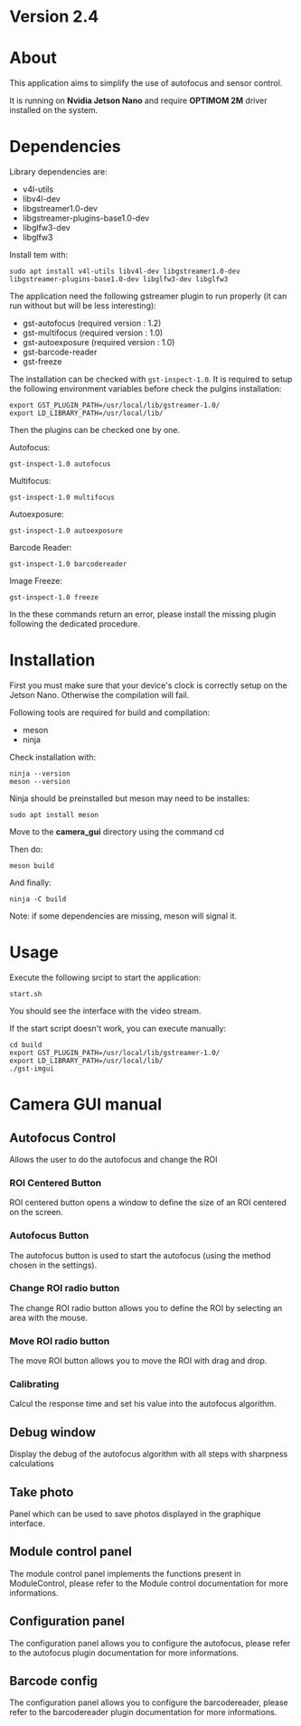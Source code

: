 # Version 2.4

# About

This application aims to simplify the use of autofocus and sensor control.

It is running on **Nvidia Jetson Nano** and require **OPTIMOM 2M** driver installed on the system.

# Dependencies
Library dependencies are:
- v4l-utils
- libv4l-dev
- libgstreamer1.0-dev
- libgstreamer-plugins-base1.0-dev
- libglfw3-dev
- libglfw3

Install tem with: 

	sudo apt install v4l-utils libv4l-dev libgstreamer1.0-dev libgstreamer-plugins-base1.0-dev libglfw3-dev libglfw3


	
The application need the following gstreamer plugin to run properly (it can run without but will be less interesting):
- gst-autofocus (required version : 1.2)
- gst-multifocus (required version : 1.0)
- gst-autoexposure (required version : 1.0)
- gst-barcode-reader 
- gst-freeze 

The installation can be checked with ```gst-inspect-1.0```.
It is required to setup the following environment variables before check the pulgins installation:

	export GST_PLUGIN_PATH=/usr/local/lib/gstreamer-1.0/
	export LD_LIBRARY_PATH=/usr/local/lib/

Then the plugins can be checked one by one.

Autofocus:

	gst-inspect-1.0 autofocus

Multifocus:

	gst-inspect-1.0 multifocus

Autoexposure:

	gst-inspect-1.0 autoexposure

Barcode Reader:
	
	gst-inspect-1.0 barcodereader

Image Freeze:
	
	gst-inspect-1.0 freeze

In the these commands return an error, please install the missing plugin following the dedicated procedure.

# Installation
First you must make sure that your device's clock is correctly setup on the Jetson Nano.
Otherwise the compilation will fail.

Following tools are required for build and compilation:
- meson
- ninja

Check installation with:

	ninja --version
	meson --version
	
Ninja should be preinstalled but meson may need to be installes:

	sudo apt install meson

Move to the **camera_gui** directory using the command cd

Then do:

    meson build

And finally:

    ninja -C build

Note: if some dependencies are missing, meson will signal it.

# Usage

Execute the following srcipt to start the application:

	start.sh

You should see the interface with the video stream.

If the start script doesn't work, you can execute manually:

	cd build
	export GST_PLUGIN_PATH=/usr/local/lib/gstreamer-1.0/
	export LD_LIBRARY_PATH=/usr/local/lib/
	./gst-imgui

# Camera GUI manual

## Autofocus Control

Allows the user to do the autofocus and change the ROI

### ROI Centered Button

ROI centered button opens a window to define the size of an ROI centered on the screen.

### Autofocus Button

The autofocus button is used to start the autofocus (using the method chosen in the settings).

### Change ROI radio button

The change ROI radio button allows you to define the ROI by selecting an area with the mouse.

### Move ROI radio button 

The move ROI button allows you to move the ROI with drag and drop.

### Calibrating

Calcul the response time and set his value into the autofocus algorithm.

## Debug window 

Display the debug of the autofocus algorithm with all steps with sharpness calculations

## Take photo

Panel which can be used to save photos displayed in the graphique interface.

## Module control panel

The module control panel implements the functions present in ModuleControl, please refer to the Module control documentation for more informations.

## Configuration panel

The configuration panel allows you to configure the autofocus, please refer to the autofocus plugin documentation for more informations.

## Barcode config

The configuration panel allows you to configure the barcodereader, please refer to the barcodereader plugin documentation for more informations.
